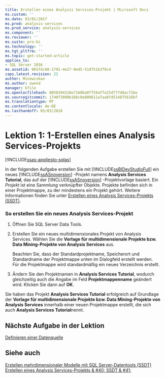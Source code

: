 ```yaml
---
title: Erstellen eines Analysis Services-Projekt | Microsoft Docs
ms.custom: ''
ms.date: 03/01/2017
ms.prod: analysis-services
ms.prod_service: analysis-services
ms.component: ''
ms.reviewer: ''
ms.suite: pro-bi
ms.technology: ''
ms.tgt_pltfrm: ''
ms.topic: get-started-article
applies_to:
- SQL Server 2016
ms.assetid: 065fdc60-1791-4e27-9ed5-51d751b3f8c4
caps.latest.revision: 22
author: Minewiskan
ms.author: owend
manager: kfile
ms.openlocfilehash: 0058394310e7160ba0ff59affe25d777d8acf1be
ms.sourcegitcommit: 1740f3090b168c0e809611a7aa6fd514075616bf
ms.translationtype: MT
ms.contentlocale: de-DE
ms.lasthandoff: 05/03/2018
---
```

# <a name="lesson-1-1---creating-an-analysis-services-project"></a>Lektion 1: 1-Erstellen eines Analysis Services-Projekts
[!INCLUDE[ssas-appliesto-sqlas](../includes/ssas-appliesto-sqlas.md)]

In der folgenden Aufgabe erstellen Sie mit [!INCLUDE[ssBIDevStudioFull](../includes/ssbidevstudiofull-md.md)] ein neues [!INCLUDE[ssASnoversion](../includes/ssasnoversion-md.md)] -Projekt namens **Analysis Services Tutorial**, das auf der [!INCLUDE[ssASnoversion](../includes/ssasnoversion-md.md)] -Projektvorlage basiert. Ein *Projekt* ist eine Sammlung verknüpfter Objekte. Projekte befinden sich in einer Projektmappe, zu der mindestens ein Projekt gehört. Weitere Informationen finden Sie unter [Erstellen eines Analysis Services-Projekts &#40;SSDT&#41;](../analysis-services/multidimensional-models/create-an-analysis-services-project-ssdt.md).  
  
### <a name="to-create-a-new-analysis-services-project"></a>So erstellen Sie ein neues Analysis Services-Projekt  
  
1.  Öffnen Sie SQL Server Data Tools.  
  
  
2.  Erstellen Sie ein neues multidimensionales Projekt von Analysis Services. Wählen Sie die **Vorlage für multidimensionale Projekte bzw. Data Mining-Projekte von Analysis Services** aus.  
  
    Beachten Sie, dass der Standardprojektname, Speicherort und Standardname der Projektmappe unten im Dialogfeld erstellt werden. Für die Projektmappe wird standardmäßig ein neues Verzeichnis erstellt.  
  
3.  Ändern Sie den Projektnamen in **Analysis Services Tutorial**, wodurch gleichzeitig auch die Angabe im Feld **Projektmappenname** geändert wird. Klicken Sie dann auf **OK**.  
  
Sie haben das Projekt **Analysis Services Tutorial** erfolgreich auf Grundlage der **Vorlage für multidimensionale Projekte bzw. Data Mining-Projekte von Analysis Services** innerhalb einer neuen Projektmappe erstellt, die sich auch **Analysis Services Tutorial**nennt.  
  
## <a name="next-task-in-lesson"></a>Nächste Aufgabe in der Lektion  
[Definieren einer Datenquelle](../analysis-services/lesson-1-2-defining-a-data-source.md)  
  
## <a name="see-also"></a>Siehe auch  
[Erstellen mehrdimensionaler Modelle mit SQL Server-Datentools &#40;SSDT&#41;](../analysis-services/multidimensional-models/creating-multidimensional-models-using-sql-server-data-tools-ssdt.md)  
[Erstellen eines Analysis Services-Projekts & #40; SSDT & #41;](../analysis-services/multidimensional-models/create-an-analysis-services-project-ssdt.md)  
  
  
  
